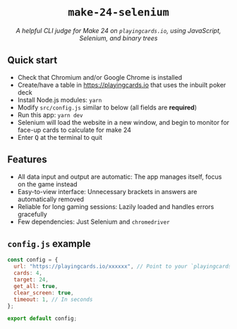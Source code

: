 <div align="center">

# `make-24-selenium`

_A helpful CLI judge for Make 24 on `playingcards.io`,
using JavaScript, Selenium, and binary trees_

</div>

## Quick start

- Check that Chromium and/or Google Chrome is installed
- Create/have a table in https://playingcards.io
  that uses the inbuilt poker deck
- Install Node.js modules: `yarn`
- Modify `src/config.js` similar to below (all fields are **required**)
- Run this app: `yarn dev`
- Selenium will load the website in a new window,
  and begin to monitor for face-up cards to calculate for make 24
- Enter <kbd>Q</kbd> at the terminal to quit

## Features

- All data input and output are automatic:
  The app manages itself, focus on the game instead
- Easy-to-view interface:
  Unnecessary brackets in answers are automatically removed
- Reliable for long gaming sessions:
  Lazily loaded and handles errors gracefully
- Few dependencies:
  Just Selenium and `chromedriver`

## `config.js` example

```javascript
const config = {
  url: "https://playingcards.io/xxxxxx", // Point to your `playingcards.io` game table
  cards: 4,
  target: 24,
  get_all: true,
  clear_screen: true,
  timeout: 1, // In seconds
};

export default config;
```
